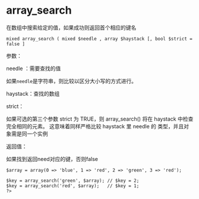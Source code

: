 # array\_search

在数组中搜索给定的值，如果成功则返回首个相应的键名

```
mixed array_search ( mixed $needle , array $haystack [, bool $strict = false ]
```

参数：

needle ：需要查找的值

如果`needle`是字符串，则比较以区分大小写的方式进行。

haystack：查找的数组

strict：

如果可选的第三个参数 strict 为 TRUE，则 array\_search\(\) 将在 haystack 中检查完全相同的元素。 这意味着同样严格比较 haystack 里 needle 的 类型，并且对象需是同一个实例

返回值：

如果找到返回need对应的键，否则false

```
$array = array(0 => 'blue', 1 => 'red', 2 => 'green', 3 => 'red');

$key = array_search('green', $array); // $key = 2;
$key = array_search('red', $array);   // $key = 1;
?>
```



